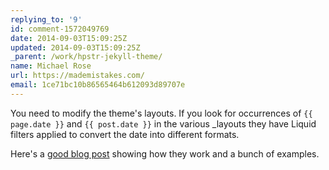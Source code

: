 ```yaml
---
replying_to: '9'
id: comment-1572049769
date: 2014-09-03T15:09:25Z
updated: 2014-09-03T15:09:25Z
_parent: /work/hpstr-jekyll-theme/
name: Michael Rose
url: https://mademistakes.com/
email: 1ce71bc10b86565464b612093d89707e
---
```


You need to modify the theme's layouts. If you look for occurrences of
`{{ page.date }}` and `{{ post.date }}` in the various \_layouts they have
Liquid filters applied to convert the date into different formats.

Here's a
[good blog post](http://alanwsmith.com/jekyll-liquid-date-formatting-examples)
showing how they work and a bunch of examples.
